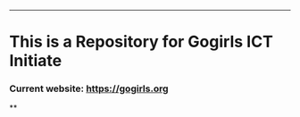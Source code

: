 ***********************
# This is a Repository for Gogirls ICT Initiate
### Current website: https://gogirls.org
**